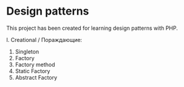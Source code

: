 # Design patterns

This project has been created for learning design patterns with PHP.

I. Creational / Пораждающие:
   1. Singleton
   2. Factory
   3. Factory method
   4. Static Factory
   5. Abstract Factory
